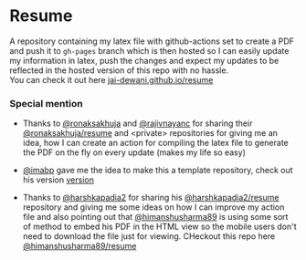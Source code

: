 # Resume
A repository containing my latex file with github-actions set to create a PDF and push it to `gh-pages` branch which is then hosted so I can easily update my information in latex, push the changes and expect my updates to be reflected in the hosted version of this repo with no hassle.  
You can check it out here [jai-dewani.github.io/resume](https://jai-dewani.github.io/resume/)

### Special mention 
- Thanks to [@ronaksakhuja](https://github.com/ronaksakhuja) and [@rajivnayanc](https://github.com/rajivnayanc) for sharing their [@ronaksakhuja/resume](https://github.com/ronaksakhuja/resume)  and &lt;private&gt; repositories for giving me an idea, how I can create an action for compiling the latex file to generate the PDF on the fly on every update (makes my life so easy) 

- [@imabp](https://github.com/imabp/) gave me the idea to make this a template repository, check out his version [version](https://github.com/imabp/resume)

- Thanks to [@harshkapadia2](https://github.com/harshkapadia2/) for sharing his [@harshkapadia2/resume](https://github.com/harshkapadia2/resume) repository and giving me some ideas on how I can improve my action file and also pointing out that [@himanshusharma89](https://github.com/himanshusharma89/) is using some sort of method to embed his PDF in the HTML view so the mobile users don't need to download the file just for viewing. CHeckout this repo here [@himanshusharma89/resume](https://github.com/himanshusharma89/resume/)
